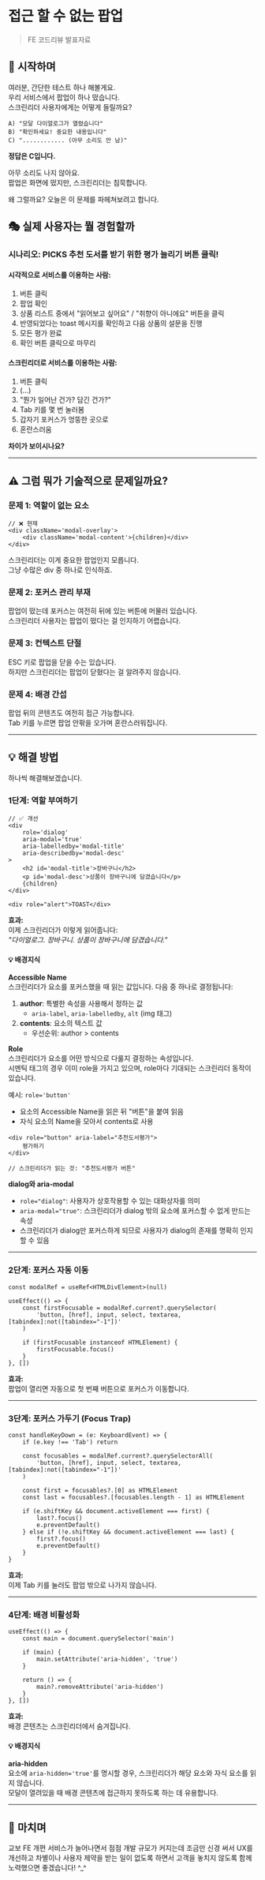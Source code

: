 
# 접근 할 수 없는 팝업
> FE 코드리뷰 발표자료

## 📌 시작하며

여러분, 간단한 테스트 하나 해볼게요.  
우리 서비스에서 팝업이 하나 떴습니다.  
스크린리더 사용자에게는 어떻게 들릴까요?

```
A) "모달 다이얼로그가 열렸습니다"
B) "확인하세요! 중요한 내용입니다"
C) "............ (아무 소리도 안 남)"
```

**정답은 C입니다.**

아무 소리도 나지 않아요.  
팝업은 화면에 떴지만, 스크린리더는 침묵합니다.

왜 그럴까요? 오늘은 이 문제를 파헤쳐보려고 합니다.


## 🎭 실제 사용자는 뭘 경험할까

### 시나리오: PICKS 추천 도서를 받기 위한 평가 늘리기 버튼 클릭!

#### 시각적으로 서비스를 이용하는 사람:

1. 버튼 클릭
2. 팝업 확인
3. 상품 리스트 중에서 "읽어보고 싶어요" / "취향이 아니에요" 버튼을 클릭
4. 반영되었다는 toast 메시지를 확인하고 다음 상품의 설문을 진행
5. 모든 평가 완료
6. 확인 버튼 클릭으로 마무리

#### 스크린리더로 서비스를 이용하는 사람:

1. 버튼 클릭
2. (...)
3. "뭔가 일어난 건가? 담긴 건가?"
4. Tab 키를 몇 번 눌러봄
5. 갑자기 포커스가 엉뚱한 곳으로
6. 혼란스러움

**차이가 보이시나요?**

---

## ⚠️ 그럼 뭐가 기술적으로 문제일까요? 

### 문제 1: 역할이 없는 요소

```tsx
// ❌ 현재
<div className='modal-overlay'>
    <div className='modal-content'>{children}</div>
</div>
```

스크린리더는 이게 중요한 팝업인지 모릅니다.  
그냥 수많은 div 중 하나로 인식하죠.

### 문제 2: 포커스 관리 부재

팝업이 떴는데 포커스는 여전히 뒤에 있는 버튼에 머물러 있습니다.  
스크린리더 사용자는 팝업이 떴다는 걸 인지하기 어렵습니다.

### 문제 3: 컨텍스트 단절

ESC 키로 팝업을 닫을 수는 있습니다.  
하지만 스크린리더는 팝업이 닫혔다는 걸 알려주지 않습니다.

### 문제 4: 배경 간섭

팝업 뒤의 콘텐츠도 여전히 접근 가능합니다.  
Tab 키를 누르면 팝업 안팎을 오가며 혼란스러워집니다.

---

## 💡 해결 방법

하나씩 해결해보겠습니다.

### 1단계: 역할 부여하기

```tsx
// ✅ 개선
<div
    role='dialog'
    aria-modal='true'
    aria-labelledby='modal-title'
    aria-describedby='modal-desc'
>
    <h2 id='modal-title'>장바구니</h2>
    <p id='modal-desc'>상품이 장바구니에 담겼습니다</p>
    {children}
</div>

<div role="alert">TOAST</div>
```

**효과:**  
이제 스크린리더가 이렇게 읽어줍니다:  
_"다이얼로그. 장바구니. 상품이 장바구니에 담겼습니다."_

#### 💡 배경지식

**Accessible Name**  
스크린리더가 요소를 포커스했을 때 읽는 값입니다. 다음 중 하나로 결정됩니다:

1. **author**: 특별한 속성을 사용해서 정하는 값  
   - `aria-label`, `aria-labelledby`, `alt` (img 태그)
2. **contents**: 요소의 텍스트 값  
   - 우선순위: author > contents

**Role**  
스크린리더가 요소를 어떤 방식으로 다룰지 결정하는 속성입니다.  
시멘틱 태그의 경우 이미 role을 가지고 있으며, role마다 기대되는 스크린리더 동작이 있습니다.

예시: `role='button'`
- 요소의 Accessible Name을 읽은 뒤 "버튼"을 붙여 읽음
- 자식 요소의 Name을 모아서 contents로 사용

```tsx
<div role="button" aria-label="추천도서평가">
    평가하기
</div>

// 스크린리더가 읽는 것: "추천도서평가 버튼"
```

**dialog와 aria-modal**
- `role="dialog"`: 사용자가 상호작용할 수 있는 대화상자를 의미
- `aria-modal="true"`: 스크린리더가 dialog 밖의 요소에 포커스할 수 없게 만드는 속성
- 스크린리더가 dialog만 포커스하게 되므로 사용자가 dialog의 존재를 명확히 인지할 수 있음
---

### 2단계: 포커스 자동 이동

```tsx
const modalRef = useRef<HTMLDivElement>(null)

useEffect(() => {
    const firstFocusable = modalRef.current?.querySelector(
        'button, [href], input, select, textarea, [tabindex]:not([tabindex="-1"])'
    )

    if (firstFocusable instanceof HTMLElement) {
        firstFocusable.focus()
    }
}, [])
```

**효과:**  
팝업이 열리면 자동으로 첫 번째 버튼으로 포커스가 이동합니다.

---

### 3단계: 포커스 가두기 (Focus Trap)

```tsx
const handleKeyDown = (e: KeyboardEvent) => {
    if (e.key !== 'Tab') return

    const focusables = modalRef.current?.querySelectorAll(
        'button, [href], input, select, textarea, [tabindex]:not([tabindex="-1"])'
    )

    const first = focusables?.[0] as HTMLElement
    const last = focusables?.[focusables.length - 1] as HTMLElement

    if (e.shiftKey && document.activeElement === first) {
        last?.focus()
        e.preventDefault()
    } else if (!e.shiftKey && document.activeElement === last) {
        first?.focus()
        e.preventDefault()
    }
}
```

**효과:**  
이제 Tab 키를 눌러도 팝업 밖으로 나가지 않습니다.

---

### 4단계: 배경 비활성화

```tsx
useEffect(() => {
    const main = document.querySelector('main')

    if (main) {
        main.setAttribute('aria-hidden', 'true')
    }

    return () => {
        main?.removeAttribute('aria-hidden')
    }
}, [])
```

**효과:**  
배경 콘텐츠는 스크린리더에서 숨겨집니다.

#### 💡 배경지식

**aria-hidden**  
요소에 `aria-hidden='true'`를 명시할 경우, 스크린리더가 해당 요소와 자식 요소를 읽지 않습니다.  
모달이 열려있을 때 배경 콘텐츠에 접근하지 못하도록 하는 데 유용합니다.

---

## 🎯 마치며

교보 FE 개편 서비스가 늘어나면서 점점 개발 규모가 커지는데 조금만 신경 써서 UX를 개선하고
차별이나 사용자 제약을 받는 일이 없도록 하면서 고객을 놓치지 않도록 함께 노력했으면 좋겠습니다! ^_^


